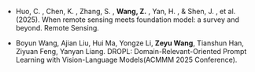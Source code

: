 - Huo, C. ,  Chen, K. ,  Zhang, S. ,  <strong>Wang, Z.</strong> ,  Yan, H. , &  Shen, J. , et al. (2025). When remote sensing meets foundation model: a survey and beyond. Remote Sensing.

- Boyun Wang, Ajian Liu, Hui Ma, Yongze Li, <strong>Zeyu Wang</strong>, Tianshun Han, Ziyuan Feng, Yanyan Liang. DROPL: Domain-Relevant-Oriented Prompt Learning with Vision-Language Models(ACMMM 2025 Conference). 

